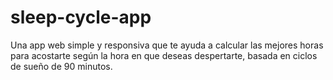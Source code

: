 # sleep-cycle-app
Una app web simple y responsiva que te ayuda a calcular las mejores horas para acostarte según la hora en que deseas despertarte, basada en ciclos de sueño de 90 minutos.
